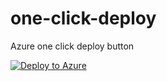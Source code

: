 # one-click-deploy
Azure one click deploy button

[![Deploy to Azure](https://aka.ms/deploytoazurebutton)](https://portal.azure.com/#create/Microsoft.Template/uri/https%3A%2F%2Fraw.githubusercontent.com%2Fmclacore%2Fone-click-deploy%2Fmain%2Ftemplate%2520(1).json)
